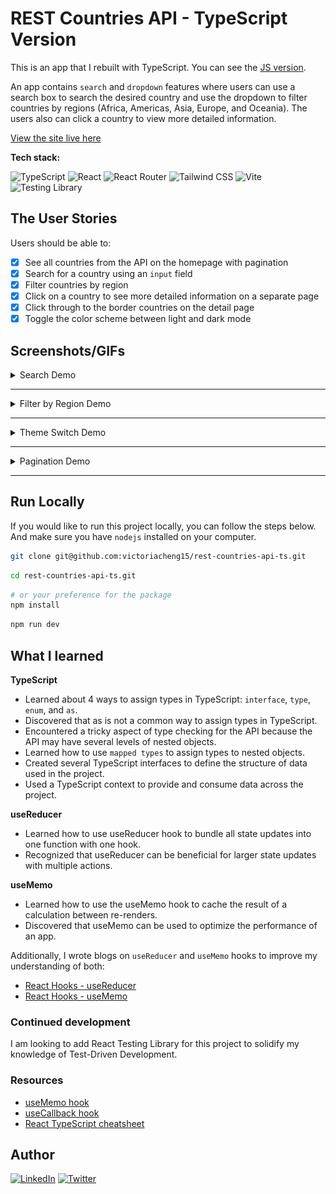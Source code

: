 # REST Countries API - TypeScript Version

This is an app that I rebuilt with TypeScript. You can see the [JS version](https://github.com/victoriacheng15/fem-rest-countries-api#readme).

An app contains `search` and `dropdown` features where users can use a search box to search the desired country and use the dropdown to filter countries by regions (Africa, Americas, Asia, Europe, and Oceania). The users also can click a country to view more detailed information.

[View the site live here](https://rest-countries-api-ts-vc.netlify.app/)

**Tech stack:**

![TypeScript](https://img.shields.io/badge/TypeScript-3178C6.svg?style=for-the-badge&logo=TypeScript&logoColor=white) ![React](https://img.shields.io/badge/React-61DAFB.svg?style=for-the-badge&logo=React&logoColor=black) ![React Router](https://img.shields.io/badge/React%20Router-CA4245.svg?style=for-the-badge&logo=React-Router&logoColor=white) ![Tailwind CSS](https://img.shields.io/badge/Tailwind%20CSS-06B6D4.svg?style=for-the-badge&logo=Tailwind-CSS&logoColor=white) ![Vite](https://img.shields.io/badge/Vite-646CFF.svg?style=for-the-badge&logo=Vite&logoColor=white) ![Testing Library](https://img.shields.io/badge/Testing%20Library-E33332.svg?style=for-the-badge&logo=Testing-Library&logoColor=white)

## The User Stories

Users should be able to:

- [x] See all countries from the API on the homepage with pagination
- [x] Search for a country using an `input` field
- [x] Filter countries by region
- [x] Click on a country to see more detailed information on a separate page
- [x] Click through to the border countries on the detail page
- [x] Toggle the color scheme between light and dark mode

## Screenshots/GIFs

<details close>
<summary>Search Demo</summary>

![Search Demo](./media/search.gif)

</details>

<hr />

<details close>
<summary>Filter by Region Demo</summary>

![Filter by region Demo](./media/filter-region.gif)

</details>

<hr />

<details close>
<summary>Theme Switch Demo</summary>

![Theme Switch Demo](./media/theme-switch.gif)

</details>

<hr />

<details close>
<summary>Pagination Demo</summary>

![Pagination Demo](./media//pagination.gif)

</details>

<hr />

## Run Locally

If you would like to run this project locally, you can follow the steps below. And make sure you have `nodejs` installed on your computer.

```bash
git clone git@github.com:victoriacheng15/rest-countries-api-ts.git
```

```bash
cd rest-countries-api-ts.git
```

```bash
# or your preference for the package
npm install
```

```bash
npm run dev
```

## What I learned

**TypeScript**

- Learned about 4 ways to assign types in TypeScript: `interface`, `type`, `enum`, and `as`.
- Discovered that as is not a common way to assign types in TypeScript.
- Encountered a tricky aspect of type checking for the API because the API may have several levels of nested objects.
- Learned how to use `mapped types` to assign types to nested objects.
- Created several TypeScript interfaces to define the structure of data used in the project.
- Used a TypeScript context to provide and consume data across the project.

**useReducer**

- Learned how to use useReducer hook to bundle all state updates into one function with one hook.
- Recognized that useReducer can be beneficial for larger state updates with multiple actions.

**useMemo**

- Learned how to use the useMemo hook to cache the result of a calculation between re-renders.
- Discovered that useMemo can be used to optimize the performance of an app.

Additionally, I wrote blogs on `useReducer` and `useMemo` hooks to improve my understanding of both:

- [React Hooks - useReducer](https://victoriacheng15.vercel.app/blog/react-hooks-usereducer)
- [React Hooks - useMemo](https://victoriacheng15.vercel.app/blog/react-hooks-useMemo)

### Continued development

I am looking to add React Testing Library for this project to solidify my knowledge of Test-Driven Development.

### Resources

- [useMemo hook](https://beta.reactjs.org/apis/react/useMemo)
- [useCallback hook](https://beta.reactjs.org/apis/react/useCallback)
- [React TypeScript cheatsheet](https://react-typescript-cheatsheet.netlify.app/docs/basic/getting-started/context)

## Author

[![LinkedIn](https://img.shields.io/badge/LinkedIn-0A66C2.svg?style=for-the-badge&logo=LinkedIn&logoColor=white)](https://www.linkedin.com/in/victoriacheng15/) [![Twitter](https://img.shields.io/badge/Twitter-1DA1F2.svg?style=for-the-badge&logo=Twitter&logoColor=white)](https://twitter.com/viktoriacheng15)
